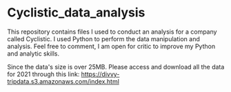 # Cyclistic_data_analysis

This repository contains files I used to conduct an analysis for a company called Cyclistic. I used Python to perform the data manipulation and analysis. Feel free to comment, I am open for critic to improve my Python and analytic skills.

Since the data's size is over 25MB. Please access and download all the data for 2021 through this link: https://divvy-tripdata.s3.amazonaws.com/index.html

